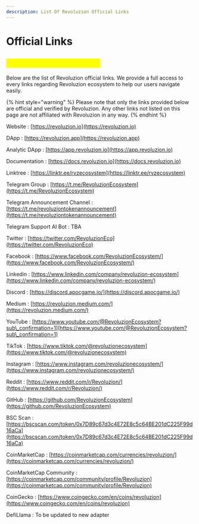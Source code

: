```yaml
---
description: List Of Revoluzion Official Links
---
```


# Official Links

## <mark style="color:yellow;">Revoluzion Official Links</mark>

Below are the list of Revoluzion official links. We provide a full access to every links regarding Revoluzion ecosystem to help our users navigate easily.

{% hint style="warning" %}
Please note that only the links provided below are official and verified by Revoluzion. Any other links not listed on this page are not affiliated with Revoluzion in any way.
{% endhint %}

Website : [https://revoluzion.io](https://revoluzion.io)

DApp : [https://revoluzion.app](https://revoluzion.app)

Analytic DApp : [https://app.revoluzion.io](https://app.revoluzion.io)

Documentation : [https://docs.revoluzion.io](https://docs.revoluzion.io)

Linktree : [https://linktr.ee/rvzecosystem](https://linktr.ee/rvzecosystem)

Telegram Group : [https://t.me/RevoluzionEcosystem](https://t.me/RevoluzionEcosystem)

Telegram Announcement Channel : [https://t.me/revoluziontokenannouncement](https://t.me/revoluziontokenannouncement)

Telegram Support AI Bot : TBA

Twitter : [https://twitter.com/RevoluzionEco](https://twitter.com/RevoluzionEco)

Facebook : [https://www.facebook.com/RevoluzionEcosystem/](https://www.facebook.com/RevoluzionEcosystem/)

Linkedin : [https://www.linkedin.com/company/revoluzion-ecosystem](https://www.linkedin.com/company/revoluzion-ecosystem/)

Discord : [https://discord.apocgame.io/](https://discord.apocgame.io/)

Medium : [https://revoluzion.medium.com/](https://revoluzion.medium.com/)

YouTube : [https://www.youtube.com/@RevoluzionEcosystem?sub\_confirmation=1](https://www.youtube.com/@RevoluzionEcosystem?sub\_confirmation=1)

TikTok : [https://www.tiktok.com/@revoluzionecosystem](https://www.tiktok.com/@revoluzionecosystem)

Instagram : [https://www.instagram.com/revoluzionecosystem/](https://www.instagram.com/revoluzionecosystem/)

Reddit : [https://www.reddit.com/r/Revoluzion/](https://www.reddit.com/r/Revoluzion/)

GitHub : [https://github.com/RevoluzionEcosystem](https://github.com/RevoluzionEcosystem)

BSC Scan : [https://bscscan.com/token/0x7D89c67d3c4E72E8c5c64BE201dC225F99d16aCa](https://bscscan.com/token/0x7D89c67d3c4E72E8c5c64BE201dC225F99d16aCa)

CoinMarketCap : [https://coinmarketcap.com/currencies/revoluzion/](https://coinmarketcap.com/currencies/revoluzion/)

CoinMarketCap Community : [https://coinmarketcap.com/community/profile/Revoluzion](https://coinmarketcap.com/community/profile/Revoluzion)

CoinGecko : [https://www.coingecko.com/en/coins/revoluzion](https://www.coingecko.com/en/coins/revoluzion)

DefiLlama : To be updated to new adapter
